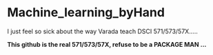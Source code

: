 # Machine_learning_byHand

I just feel so sick about the way Varada teach DSCI 571/573/57X..... 

**This github is the real 571/573/57X, refuse to be a PACKAGE MAN ...**

